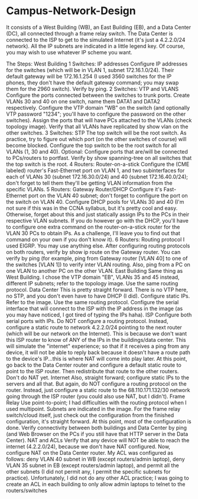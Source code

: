 # Campus-Network-Design
It consists of a West Building (WB), an East Building (EB), and a Data Center (DC), all connected through a frame relay switch. The Data Center is connected to the ISP to get to the simulated Internet (it's just a 4.2.2.0/24 network). All the IP subnets are indicated in a little legend key. Of course, you may wish to use whatever IP scheme you want.


The Steps:
West Building
1 Switches: IP addresses
Configure IP addresses for the switches (which will be in VLAN 1, subnet 172.16.1.0/24). Their default gateway will be 172.16.1.254 (I used 3560 switches for the IP phones, they don't have the default gateway command; you may swap them for the 2960 switch). Verify by ping.
2 Switches: VTP and VLANS
Configure the ports connected between the switches to trunk ports. Create VLANs 30 and 40 on one switch, name them DATA1 and DATA2 respectively. Configure the VTP domain "WB" on the switch (and optionally VTP password "1234"; you'll have to configure the password on the other switches). Assign the ports that will have PCs attached to the VLANs (check topology image). Verify that all VLANs have replicated by show vlan on the other switches.
3 Switches: STP
The top switch will be the root switch. As practice, try to figure out which port (on the other switches of course) will become blocked. Configure the top switch to be the root switch for all VLANs (1, 30 and 40). Optional: Configure ports that are/will be connected to PCs/routers to portfast. Verify by show spanning-tree on all switches that the top switch is the root.
4 Routers: Router-on-a-stick
Configure the (CME labeled) router's Fast-Ethernet port on VLAN 1, and two subinterfaces for each of VLANs 30 (subnet 172.16.30.0/24) and 40 (subnet 172.16.40.0/24); don't forget to tell them they'll be getting VLAN information from the specific VLANs.
5 Routers: Gateway Router/DHCP
Configure it's Fast-Ethernet port on the VLAN 40 subnet; don't forget to configure the port on the switch on VLAN 40. Configure DHCP pools for VLANs 30 and 40 (I'm not sure if this was in the CCNA syllabus, but it's pretty cool and easy. Otherwise, forget about this and just statically assign IPs to the PCs in their respective VLAN subnets. If you do however go with the DHCP,
you'll have to configure one extra command on the router-on-a-stick router for the VLAN 30 PCs to obtain IPs. As a challenge, I'll leave you to find out that command on your own if you don't know it).
6 Routers: Routing protocol
I used EIGRP. You may use anything else. After configuring routing protocols on both routers, verify by show ip route on the Gateway router. You can verify by ping (for example, ping from Gateway router [VLAN 40] to one of the switches [VLAN 1]) to verify inter VLAN routing. Also, ping from a PC on one VLAN to another PC on the other VLAN.
East Building
Same thing as West Building. I chose the VTP domain "EB", VLANs 35 and 45 instead, different IP subnets; refer to the topology image. Use the same routing protocol.
Data Center
This is pretty straight forward. There is no VTP here, no STP, and you don't even have to have DHCP (I did). Configure static IPs. Refer to the image. Use the same routing protocol. Configure the serial interface that will connect to the ISP with the IP address in the image (as you may have noticed, I got tired of typing the IPs haha).
ISP
Configure both serial ports with IPs. Do NOT configure a routing protocol. Instead, configure a static route to network 4.2.2.0/24 pointing to the next router (which will be our network on the Internet). This is because we don't want this ISP router to know of ANY of the IPs in the buildings/data center. This will simulate the "internet" experience; so that if it receives a ping from any device, it will not be able to reply back because it doesn't have a route path to the device's IP...this is where NAT will come into play later. At this point, go back to the Data Center router and configure a default static route to point to the ISP router. Then redistribute that route to the other routers. Don't do NAT yet.
Internet
Also, straight forward; configure static IPs to the servers and all that. But again, do NOT configure a routing protocol on the router. Instead, just configure a static route to the 68.110.171.132/30 network going through the ISP router (you could also use NAT, but I didn't).
Frame Relay
Use point-to-point; I had difficulties with the routing protocol when I used multipoint. Subnets are indicated in the image. For the frame relay switch/cloud itself, just check out the configuration from the finished configuration, it's straight forward.
At this point, most of the configuration is done. Verify connectivity between both buildings and Data Center by ping (and Web Browser on the PCs if you still have that HTTP server in the Data Center).
NAT and ACLs
Verify that any device will NOT be able to reach the internet (4.2.2.0/24), because we don't have NAT configured. Now, configure NAT on the Data Center router. My ACL was configured as follows: deny VLAN 40 subnet in WB (except routers/admin laptop), deny VLAN 35 subnet in EB (except routers/admin laptop), and permit all the other subnets (I did not permit any, I permit the specific subnets for practice). Unfortunately, I did not do any other ACL practice; I was going to create an ACL in each building to only allow admin laptops to telnet to the routers/switches
